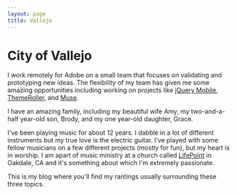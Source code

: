 ```yaml
---
layout: page
title: Vallejo
---
```


# City of Vallejo

I work remotely for Adobe on a small team that focuses on validating and
prototyping new ideas. The flexibility of my team has given me some amazing
opportunities including working on projects like [jQuery
Mobile](http://jquerymobile.com),
[ThemeRoller](http://jquerymobile.com/themeroller), and
[Muse](http://adobe.com/muse).

I have an amazing family, including my beautiful wife Amy, my
two-and-a-half year-old son, Brody, and my one year-old daughter, Grace.

I've been playing music for about 12 years. I dabble in a lot of different
instruments but my true love is the electric guitar. I've played with
some fellow musicians on a few different projects (mostly for fun), but
my heart is in worship. I am apart of music ministry at a church called
[LifePoint](http://lifepointoakdale.org) in Oakdale, CA and it's
something about which I'm extremely passionate.

This is my blog where you'll find my rantings usually surrounding these
three topics.
